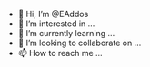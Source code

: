 - 👋 Hi, I’m @EAddos
- 👀 I’m interested in ...
- 🌱 I’m currently learning ...
- 💞️ I’m looking to collaborate on ...
- 📫 How to reach me ...

<!---
EAddos/EAddos is a ✨ special ✨ repository because its `README.md` (this file) appears on your GitHub profile.
You can click the Preview link to take a look at your changes.
--->
